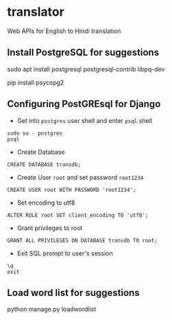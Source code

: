 # translator
Web APIs for English to Hindi translation

## Install PostgreSQL for suggestions
sudo apt install postgresql postgresql-contrib libpq-dev

pip install psycopg2

## Configuring PostGREsql for Django

* Get into `postgres` user shell and enter `psql` shell
```
sudo su - postgres
psql
```

* Create Database

```
CREATE DATABASE transdb;
```

* Create User `root` and set password `root1234`

```
CREATE USER root WITH PASSWORD 'root1234';
```

* Set encoding to utf8

```
ALTER ROLE root SET client_encoding TO 'utf8';
```

* Grant privileges to root

```
GRANT ALL PRIVILEGES ON DATABASE transdb TO root;
```

* Exit SQL prompt to user's session

```
\q
exit
```

## Load word list for suggestions

python manage.py loadwordlist

 

